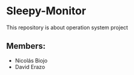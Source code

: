 # Sleepy-Monitor
This repository is about operation system project

## Members:
 - Nicolás Biojo
 - David Erazo
